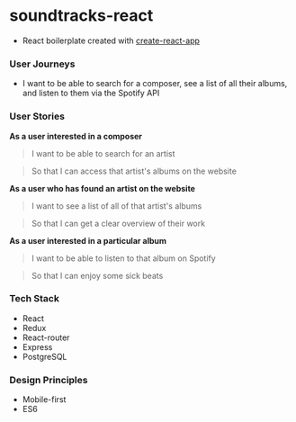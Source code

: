 # soundtracks-react
- React boilerplate created with [create-react-app](https://github.com/facebookincubator/create-react-app)

### User Journeys
- I want to be able to search for a composer, see a list of all their albums, and listen to them via the Spotify API

### User Stories
**As a user interested in a composer**
> I want to be able to search for an artist

> So that I can access that artist's albums on the website

**As a user who has found an artist on the website**
> I want to see a list of all of that artist's albums

> So that I can get a clear overview of their work

**As a user interested in a particular album**
> I want to be able to listen to that album on Spotify

> So that I can enjoy some sick beats

### Tech Stack
- React
- Redux
- React-router
- Express
- PostgreSQL

### Design Principles
- Mobile-first
- ES6
